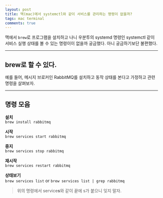 ```yaml
---
layout: post
title: 맥(mac)에서 systemctl와 같이 서비스를 관리하는 명령이 없을까?
tags: mac terminal
comments: true
---
```


맥에서 ```brew```로 프로그램을 설치하고 나니 우분투의 systemd 명령인 systemctl 같이 서비스 실행 상태를 볼 수 있는 명령이이 없을까 궁금했다. 아니 궁금하기보단 불편했다.   

---

## **brew**로 할 수 있다.
예를 들어, 메시지 브로커인 RabbitMQ를 설치하고 동작 상태를 본다고 가정하고 관련 명령을 살펴보자.  

---

## 명령 모음
**설치**  
```brew install rabbitmq```   

**시작**  
```brew services start rabbitmq```  

**중지**  
```brew services stop rabbitmq```  

**재시작**  
```brew services restart rabbitmq```  
  
**상태보기**  
```brew services list``` or ```brew services list | grep rabbitmq```  

> 위의 명령에서 service**s**와 같이 끝에 s가 붙으니 잊지 말자.   

